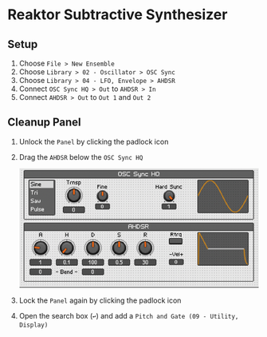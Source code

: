 # Reaktor Subtractive Synthesizer

## Setup

1. Choose `File > New Ensemble`
2. Choose `Library > 02 - Oscillator > OSC Sync`
3. Choose `Library > 04 - LFO, Envelope > AHDSR`
4. Connect `OSC Sync HQ > Out` to `AHDSR > In`
5. Connect `AHDSR > Out` to `Out 1` and `Out 2`

## Cleanup Panel

1. Unlock the `Panel` by clicking the padlock icon
2. Drag the `AHDSR` below the `OSC Sync HQ`

    ![Panel](assets/reaktor-subtractive-synthesizer-panel.png)

3. Lock the `Panel` again by clicking the padlock icon
4. Open the search box (`↩`) and add a `Pitch and Gate (09 - Utility, Display)`
